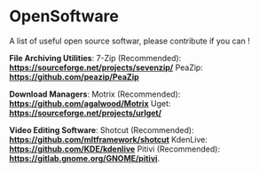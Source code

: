 # OpenSoftware
A list of useful open source softwar, please contribute if you can !
 
**File Archiving Utilities**:
7-Zip (Recommended): **https://sourceforge.net/projects/sevenzip/**
PeaZip: **https://github.com/peazip/PeaZip**

**Download Managers**:
Motrix (Recommended): **https://github.com/agalwood/Motrix**
Uget: **https://sourceforge.net/projects/urlget/**

**Video Editing Software**:
Shotcut (Recommended): **https://github.com/mltframework/shotcut**
KdenLive: **https://github.com/KDE/kdenlive**
Pitivi (Recommended): **https://gitlab.gnome.org/GNOME/pitivi**.
